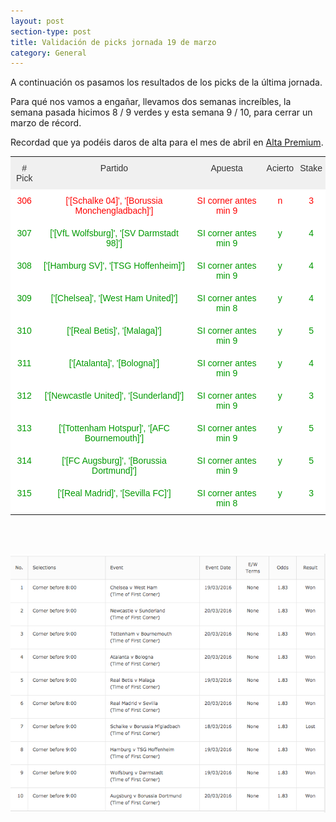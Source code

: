 ```yaml
---
layout: post
section-type: post
title: Validación de picks jornada 19 de marzo
category: General
---
```


A continuación os pasamos los resultados de los picks de la última jornada.

Para qué nos vamos a engañar, llevamos dos semanas increíbles, la semana pasada hicimos 8 / 9 verdes y esta semana 9 / 10, para cerrar un marzo de récord.

Recordad que ya podéis daros de alta para el mes de abril en [Alta Premium](about.html).

<style type="text/css">
.tg  {border-collapse:collapse;border-spacing:0;border-color:#ccc;margin:0px auto;}
.tg td{font-family:Arial, sans-serif;font-size:14px;padding:10px 5px;border-style:solid;border-width:0px;overflow:hidden;word-break:normal;border-color:#ccc;color:#333;background-color:#fff;}
.tg th{font-family:Arial, sans-serif;font-size:14px;font-weight:normal;padding:10px 5px;border-style:solid;border-width:0px;overflow:hidden;word-break:normal;border-color:#ccc;color:#333;background-color:#f0f0f0;}
.tg .tg-baqh{text-align:center;vertical-align:top}
.tg .tg-i218{color:#009901;text-align:center;vertical-align:top}
.tg .tg-9ewa{color:#fe0000;text-align:center;vertical-align:top}
</style>
<table class="tg">
  <tr>
    <th class="tg-baqh"># Pick</th>
    <th class="tg-baqh">Partido</th>
    <th class="tg-baqh">Apuesta</th>
    <th class="tg-baqh">Acierto</th>
    <th class="tg-baqh">Stake</th>
  </tr>
  <tr>
    <td class="tg-9ewa">306</td>
    <td class="tg-9ewa">['[Schalke 04]', '[Borussia Monchengladbach]']</td>
    <td class="tg-9ewa">SI corner antes min 9</td>
    <td class="tg-9ewa">n</td>
    <td class="tg-9ewa">3</td>
  </tr>
  <tr>
    <td class="tg-i218">307</td>
    <td class="tg-i218">['[VfL Wolfsburg]', '[SV Darmstadt 98]']</td>
    <td class="tg-i218">SI corner antes min 9</td>
    <td class="tg-i218">y</td>
    <td class="tg-i218">4</td>
  </tr>
  <tr>
    <td class="tg-i218">308</td>
    <td class="tg-i218">['[Hamburg SV]', '[TSG Hoffenheim]']</td>
    <td class="tg-i218">SI corner antes min 9</td>
    <td class="tg-i218">y</td>
    <td class="tg-i218">4</td>
  </tr>
  <tr>
    <td class="tg-i218">309</td>
    <td class="tg-i218">['[Chelsea]', '[West Ham United]']</td>
    <td class="tg-i218">SI corner antes min 8</td>
    <td class="tg-i218">y</td>
    <td class="tg-i218">4</td>
  </tr>
  <tr>
    <td class="tg-i218">310</td>
    <td class="tg-i218">['[Real Betis]', '[Malaga]']</td>
    <td class="tg-i218">SI corner antes min 9</td>
    <td class="tg-i218">y</td>
    <td class="tg-i218">5</td>
  </tr>
  <tr>
    <td class="tg-i218">311</td>
    <td class="tg-i218">['[Atalanta]', '[Bologna]']</td>
    <td class="tg-i218">SI corner antes min 9</td>
    <td class="tg-i218">y</td>
    <td class="tg-i218">4</td>
  </tr>
  <tr>
    <td class="tg-i218">312</td>
    <td class="tg-i218">['[Newcastle United]', '[Sunderland]']</td>
    <td class="tg-i218">SI corner antes min 9</td>
    <td class="tg-i218">y</td>
    <td class="tg-i218">3</td>
  </tr>
  <tr>
    <td class="tg-i218">313</td>
    <td class="tg-i218">['[Tottenham Hotspur]', '[AFC Bournemouth]']</td>
    <td class="tg-i218">SI corner antes min 9</td>
    <td class="tg-i218">y</td>
    <td class="tg-i218">5</td>
  </tr>
  <tr>
    <td class="tg-i218">314</td>
    <td class="tg-i218">['[FC Augsburg]', '[Borussia Dortmund]']</td>
    <td class="tg-i218">SI corner antes min 9</td>
    <td class="tg-i218">y</td>
    <td class="tg-i218">5</td>
  </tr>
  <tr>
    <td class="tg-i218">315</td>
    <td class="tg-i218">['[Real Madrid]', '[Sevilla FC]']</td>
    <td class="tg-i218">SI corner antes min 8</td>
    <td class="tg-i218">y</td>
    <td class="tg-i218">3</td>
  </tr>
</table>

<br><br>

![Stats](/img/pant_19mar.png)
